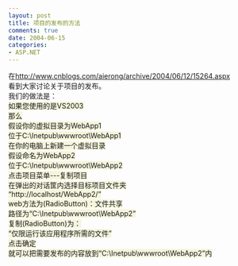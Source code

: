 ```yaml
---
layout: post
title: 项目的发布的方法
comments: true
date: 2004-06-15
categories:
- ASP.NET
---
```


<p>在<a href="http://www.cnblogs.com/aierong/archive/2004/06/12/15264.aspx">http://www.cnblogs.com/aierong/archive/2004/06/12/15264.aspx</a><br />看到大家讨论关于项目的发布。<br />我们的做法是：<br /><font style="BACKGROUND-COLOR: #f5f5dc">如果您使用的是VS2003<br />那么<br />假设你的虚拟目录为WebApp1<br />位于C:\Inetpub\wwwroot\WebApp1<br />在你的电脑上新建一个虚拟目录<br />假设命名为WebApp2<br />位于C:\Inetpub\wwwroot\WebApp2<br />点击项目菜单---复制项目<br />在弹出的对话筐内选择目标项目文件夹<br />“http://localhost/WebApp2/”<br />web方法为(RadioButton)：文件共享<br />路径为“C:\Inetpub\wwwroot\WebApp2”<br />复制(RadioButton)为：<br />“仅限运行该应用程序所需的文件”<br />点击确定<br />就可以把需要发布的内容放到“C:\Inetpub\wwwroot\WebApp2”内<br /></font></p>				
